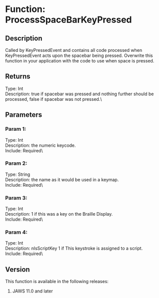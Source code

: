 # Function: ProcessSpaceBarKeyPressed

## Description

Called by KeyPressedEvent and contains all code processed when
KeyPressedEvent acts upon the spacebar being pressed. Overwrite this
function in your application with the code to use when space is pressed.

## Returns

Type: Int\
Description: true if spacebar was pressed and nothing further should be
processed, false if spacebar was not pressed.\

## Parameters

### Param 1:

Type: Int\
Description: the numeric keycode.\
Include: Required\

### Param 2:

Type: String\
Description: the name as it would be used in a keymap.\
Include: Required\

### Param 3:

Type: Int\
Description: 1 if this was a key on the Braille Display.\
Include: Required\

### Param 4:

Type: Int\
Description: nIsScriptKey 1 if This keystroke is assigned to a script.\
Include: Required\

## Version

This function is available in the following releases:

1.  JAWS 11.0 and later

